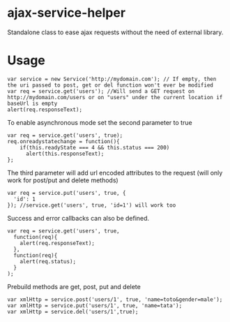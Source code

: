 ajax-service-helper
===================

Standalone class to ease ajax requests without the need of external library.

Usage
=====

    var service = new Service('http://mydomain.com'); // If empty, then the uri passed to post, get or del function won't ever be modified
    var req = service.get('users'); //Will send a GET request on http://mydomain.com/users or on "users" under the current location if baseUrl is empty
    alert(req.responseText);

To enable asynchronous mode set the second parameter to true

    var req = service.get('users', true);
    req.onreadystatechange = function(){
        if(this.readyState === 4 && this.status === 200)
          alert(this.responseText);
    };

The third parameter will add url encoded attributes to the request (will only work for post/put and delete methods)

    var req = service.put('users', true, {
      'id': 1
    }); //service.get('users', true, 'id=1') will work too

Success and error callbacks can also be defined.

    var req = service.get('users', true,
      function(req){
        alert(req.responseText);
      },
      function(req){
        alert(req.status);
      }
    );

Prebuild methods are get, post, put and delete

    var xmlHttp = service.post('users/1', true, 'name=toto&gender=male');
    var xmlHttp = service.put('users/1', true, 'name=tata');
    var xmlHttp = service.del('users/1',true);
